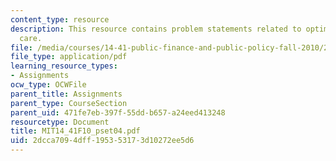 ```yaml
---
content_type: resource
description: This resource contains problem statements related to optimal level of
  care.
file: /media/courses/14-41-public-finance-and-public-policy-fall-2010/2dcca7094dff195353173d10272ee5d6_MIT14_41F10_pset04.pdf
file_type: application/pdf
learning_resource_types:
- Assignments
ocw_type: OCWFile
parent_title: Assignments
parent_type: CourseSection
parent_uid: 471fe7eb-397f-55dd-b657-a24eed413248
resourcetype: Document
title: MIT14_41F10_pset04.pdf
uid: 2dcca709-4dff-1953-5317-3d10272ee5d6
---
```

